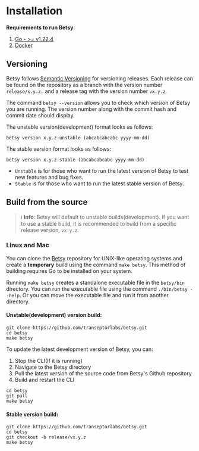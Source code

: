 # Installation

**Requirements to run Betsy**:
1. [Go - >= v1.22.4](https://go.dev/doc/install)
2. [Docker](https://docs.docker.com/engine/install)

## Versioning

Betsy follows [Semantic Versioning](https://semver.org/) for versioning releases. Each release can be found on the repository as a branch with the version number `release/x.y.z.` and a release tag with the version number `vx.y.z`.

The command `betsy --version` allows you to check which version of Betsy you are running. The version number along with the commit hash and commit date should display.

The unstable version(development) format looks as follows:
```shell    
betsy version x.y.z-unstable (abcabcabcabc yyyy-mm-dd)
```

The stable version format looks as follows:
```shell
betsy version x.y.z-stable (abcabcabcabc yyyy-mm-dd)
```

- `Unstable` is for those who want to run the latest version of Betsy to test new features and bug fixes.
- `Stable` is for those who want to run the latest stable version of Betsy.

## Build from the source

> ℹ️ **Info**: Betsy will default to unstable builds(development). If you want to use a stable build, it is recommended to build from a specific release version, `vx.y.z`.

### Linux and Mac

You can clone the [Betsy](https://github.com/transeptorlabs/betsy) repository for UNIX-like operating systems and create a **temporary** build using the command `make betsy`. This method of building requires Go to be installed on your system.

Running `make betsy` creates a standalone executable file in the `betsy/bin` directory. You can run the executable file using the command `./bin/betsy --help`. Or you can move the executable file and run it from another directory.

#### Unstable(development) version build:
```shell
git clone https://github.com/transeptorlabs/betsy.git
cd betsy
make betsy
```

To update the latest development version of Betsy, you can:
1. Stop the CLI(If it is running)
2. Navigate to the Betsy directory 
3. Pull the latest version of the source code from Betsy's Github repository 
4. Build and restart the CLI
   
```shell
cd betsy
git pull
make betsy
```

#### Stable version build:
```shell
git clone https://github.com/transeptorlabs/betsy.git
cd betsy
git checkout -b release/vx.y.z
make betsy
```

